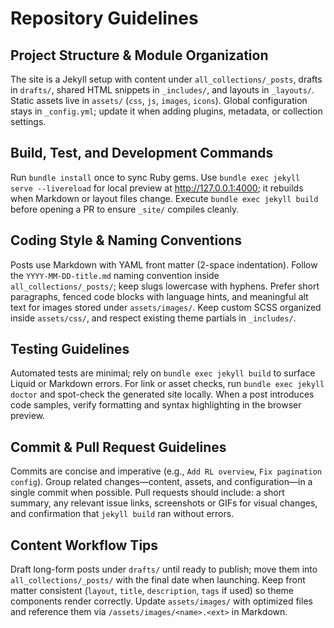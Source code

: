 # Repository Guidelines

## Project Structure & Module Organization
The site is a Jekyll setup with content under `all_collections/_posts`, drafts in `drafts/`, shared HTML snippets in `_includes/`, and layouts in `_layouts/`. Static assets live in `assets/` (`css`, `js`, `images`, `icons`). Global configuration stays in `_config.yml`; update it when adding plugins, metadata, or collection settings.

## Build, Test, and Development Commands
Run `bundle install` once to sync Ruby gems. Use `bundle exec jekyll serve --livereload` for local preview at http://127.0.0.1:4000; it rebuilds when Markdown or layout files change. Execute `bundle exec jekyll build` before opening a PR to ensure `_site/` compiles cleanly.

## Coding Style & Naming Conventions
Posts use Markdown with YAML front matter (2-space indentation). Follow the `YYYY-MM-DD-title.md` naming convention inside `all_collections/_posts/`; keep slugs lowercase with hyphens. Prefer short paragraphs, fenced code blocks with language hints, and meaningful alt text for images stored under `assets/images/`. Keep custom SCSS organized inside `assets/css/`, and respect existing theme partials in `_includes/`.

## Testing Guidelines
Automated tests are minimal; rely on `bundle exec jekyll build` to surface Liquid or Markdown errors. For link or asset checks, run `bundle exec jekyll doctor` and spot-check the generated site locally. When a post introduces code samples, verify formatting and syntax highlighting in the browser preview.

## Commit & Pull Request Guidelines
Commits are concise and imperative (e.g., `Add RL overview`, `Fix pagination config`). Group related changes—content, assets, and configuration—in a single commit when possible. Pull requests should include: a short summary, any relevant issue links, screenshots or GIFs for visual changes, and confirmation that `jekyll build` ran without errors.

## Content Workflow Tips
Draft long-form posts under `drafts/` until ready to publish; move them into `all_collections/_posts/` with the final date when launching. Keep front matter consistent (`layout`, `title`, `description`, `tags` if used) so theme components render correctly. Update `assets/images/` with optimized files and reference them via `/assets/images/<name>.<ext>` in Markdown.
